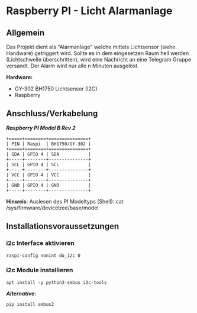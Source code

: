 # Raspberry PI - Licht Alarmanlage

## Allgemein

Das Projekt dient als "Alarmanlage" welche mittels Lichtsensor (siehe Handware) getriggert wird.
Sollte es in dem eingesetzen Raum hell werden (Lichtschwelle überschritten), wird eine Nachricht an eine Telegram Gruppe versandt.
Der Alarm wird nur alle n Minuten ausgelöst.

**Hardware:**
- GY-302 BH1750 Lichtsensor (I2C)
- Raspberry

## Anschluss/Verkabelung

***Raspberry PI Model B Rev 2***
```
+=====+========+===============+
| PIN | Raspi  | BH1750/GY-302 |
+=====+========+===============+
| SDA | GPIO 4 | SDA           |
+-----+--------+---------------+
| SCL | GPIO 4 | SCL           |
+-----+--------+---------------+
| VCC | GPIO 4 | VCC           |
+-----+--------+---------------+
| GND | GPIO 4 | GND           |
+-----+--------+---------------+
```

**Hinweis**: Auslesen des PI Modeltyps (Shell):
cat /sys/firmware/devicetree/base/model


## Installationsvoraussetzungen

### i2c Interface aktivieren
```
raspi-config nonint do_i2c 0
```

### i2c Module installieren
```
apt install -y python3-smbus i2c-tools
```
***Alternative:***
```
pip install smbus2
```
